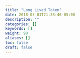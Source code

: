 ```yaml
---
title: "Long Lived Token"
date: 2018-03-01T21:38:46-05:00
description: ""
categories: []
keywords: []
weight: 90
aliases: []
toc: false
draft: false
---
```

